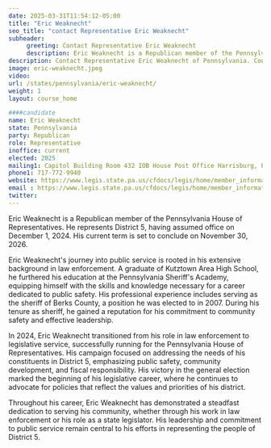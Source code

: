 ```yaml
---
date: 2025-03-31T11:54:12-05:00
title: "Eric Weaknecht"
seo_title: "contact Representative Eric Weaknecht"
subheader:
     greeting: Contact Representative Eric Weaknecht
     description: Eric Weaknecht is a Republican member of the Pennsylvania House of Representatives. He represents District 5, having assumed office on December 1, 2024. His current term is set to conclude on November 30, 2026.
description: Contact Representative Eric Weaknecht of Pennsylvania. Contact information for Eric Weaknecht includes email address, phone number, and mailing address.
image: eric-weaknecht.jpeg
video:
url: /states/pennsylvania/eric-weaknecht/
weight: 1
layout: course_home

####candidate
name: Eric Weaknecht
state: Pennsylvania
party: Republican
role: Representative
inoffice: current
elected: 2025
mailing1: Capitol Building Room 432 IOB House Post Office Harrisburg, PA 17120
phone1: 717-772-9940
website: https://www.legis.state.pa.us/cfdocs/legis/home/member_information/House_bio.cfm?id=2021/
email : https://www.legis.state.pa.us/cfdocs/legis/home/member_information/House_bio.cfm?id=2021/
twitter: 
---
```

Eric Weaknecht is a Republican member of the Pennsylvania House of Representatives. He represents District 5, having assumed office on December 1, 2024. His current term is set to conclude on November 30, 2026.

Eric Weaknecht's journey into public service is rooted in his extensive background in law enforcement. A graduate of Kutztown Area High School, he furthered his education at the Pennsylvania Sheriff's Academy, equipping himself with the skills and knowledge necessary for a career dedicated to public safety. His professional experience includes serving as the sheriff of Berks County, a position he was elected to in 2007. During his tenure as sheriff, he gained a reputation for his commitment to community safety and effective leadership.

In 2024, Eric Weaknecht transitioned from his role in law enforcement to legislative service, successfully running for the Pennsylvania House of Representatives. His campaign focused on addressing the needs of his constituents in District 5, emphasizing public safety, community development, and fiscal responsibility. His victory in the general election marked the beginning of his legislative career, where he continues to advocate for policies that reflect the values and priorities of his district.

Throughout his career, Eric Weaknecht has demonstrated a steadfast dedication to serving his community, whether through his work in law enforcement or his role as a state legislator. His leadership and commitment to public service remain central to his efforts in representing the people of District 5.
